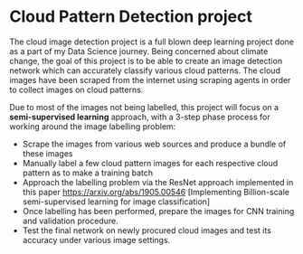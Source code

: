 # Cloud Pattern Detection project 

The cloud image detection project is a full blown deep learning project done as a part of my Data Science journey. Being concerned about climate change, the goal of this project is to be able to create an image detection network which can accurately classify various cloud patterns. The cloud images have been scraped from the internet using scraping agents in order to collect images on cloud patterns. 

Due to most of the images not being labelled, this project will focus on a **semi-supervised learning** approach, with a 3-step phase process for working around the image labelling problem:

* Scrape the images from various web sources and produce a bundle of these images 
* Manually label a few cloud pattern images for each respective cloud pattern as to make a training batch 
* Approach the labelling problem via the ResNet approach implemented in this paper https://arxiv.org/abs/1905.00546 [Implementing Billion-scale semi-supervised learning for image classification]
* Once labelling has been performed, prepare the images for CNN training and validation procedure. 
* Test the final network on newly procured cloud images and test its accuracy under various image settings. 
